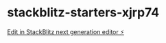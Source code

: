# stackblitz-starters-xjrp74

[Edit in StackBlitz next generation editor ⚡️](https://stackblitz.com/~/github.com/sebastianpabon23/stackblitz-starters-xjrp74)